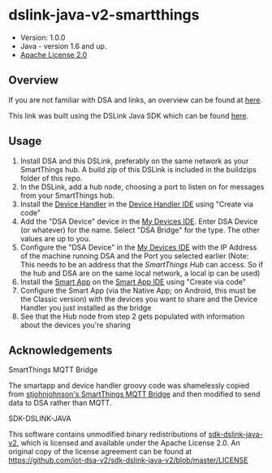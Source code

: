 # dslink-java-v2-smartthings

* Version: 1.0.0
* Java - version 1.6 and up.
* [Apache License 2.0](http://www.apache.org/licenses/LICENSE-2.0)


## Overview

If you are not familiar with DSA and links, an overview can be found at
[here](http://iot-dsa.org/get-started/how-dsa-works).

This link was built using the DSLink Java SDK which can be found
[here](https://github.com/iot-dsa-v2/sdk-dslink-java-v2).

## Usage
1. Install DSA and this DSLink, preferably on the same network as your SmartThings hub. A build zip of this DSLink is included in the buildzips folder of this repo.
2. In the DSLink, add a hub node, choosing a port to listen on for messages from your SmartThings hub.
3. Install the [Device Handler][dt] in the [Device Handler IDE][ide-dt] using "Create via code"
4. Add the "DSA Device" device in the [My Devices IDE][ide-mydev]. Enter DSA Device (or whatever) for the name. Select "DSA Bridge" for the type. The other values are up to you.
4. Configure the "DSA Device" in the [My Devices IDE][ide-mydev] with the IP Address of the machine running DSA and the Port you selected earlier (Note: This needs to be an address that the _SmartThings Hub_ can access. So if the hub and DSA are on the same local network, a local ip can be used)
5. Install the [Smart App][app] on the [Smart App IDE][ide-app] using "Create via code"
6. Configure the Smart App (via the Native App; on Android, this must be the Classic version) with the devices you want to share and the Device Handler you just installed as the bridge
7. See that the Hub node from step 2 gets populated with information about the devices you're sharing


## Acknowledgements

SmartThings MQTT Bridge

The smartapp and device handler groovy code was shamelessly copied from [stjohnjohnson's SmartThings MQTT Bridge](https://github.com/stjohnjohnson/smartthings-mqtt-bridge/blob/master/README.md) and then modified to send data to DSA rather than MQTT.


SDK-DSLINK-JAVA

This software contains unmodified binary redistributions of 
[sdk-dslink-java-v2](https://github.com/iot-dsa-v2/sdk-dslink-java-v2), which is licensed 
and available under the Apache License 2.0. An original copy of the license agreement can be found 
at https://github.com/iot-dsa-v2/sdk-dslink-java-v2/blob/master/LICENSE

 [dt]: https://github.com/iot-dsa-v2/dslink-java-v2-smartthings/blob/master/src/devicetypes/dsa-bridge.groovy
 [app]: https://github.com/iot-dsa-v2/dslink-java-v2-smartthings/blob/master/src/smartapps/dsa-bridge.groovy
 [ide-dt]: https://graph.api.smartthings.com/ide/devices
 [ide-mydev]: https://graph.api.smartthings.com/device/list
 [ide-app]: https://graph.api.smartthings.com/ide/apps

